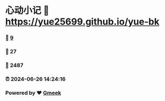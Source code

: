 # 心动小记 :link: https://yue25699.github.io/yue-bk 
### :page_facing_up: [9](https://yue25699.github.io/yue-bk/tag.html) 
### :speech_balloon: 27 
### :hibiscus: 2487 
### :alarm_clock: 2024-06-26 14:24:16 
### Powered by :heart: [Gmeek](https://github.com/Meekdai/Gmeek)

